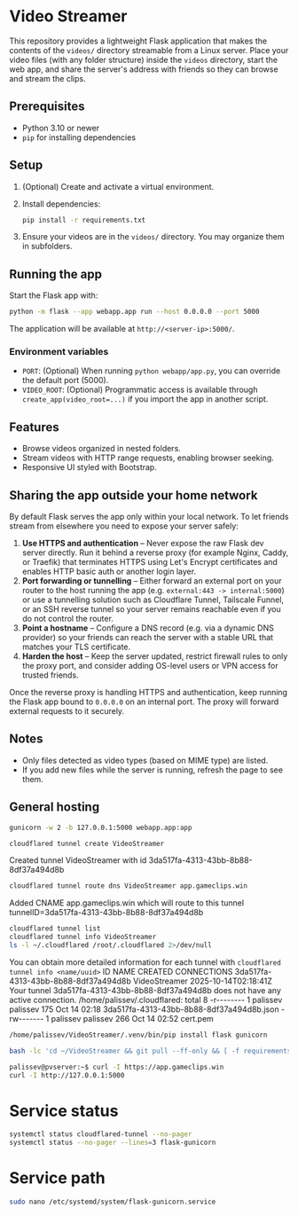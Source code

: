 # Video Streamer

This repository provides a lightweight Flask application that makes the contents of the `videos/` directory streamable from a Linux server. Place your video files (with any folder structure) inside the `videos` directory, start the web app, and share the server's address with friends so they can browse and stream the clips.

## Prerequisites

* Python 3.10 or newer
* `pip` for installing dependencies

## Setup

1. (Optional) Create and activate a virtual environment.
2. Install dependencies:

   ```bash
   pip install -r requirements.txt
   ```
3. Ensure your videos are in the `videos/` directory. You may organize them in subfolders.

## Running the app

Start the Flask app with:

```bash
python -m flask --app webapp.app run --host 0.0.0.0 --port 5000
```

The application will be available at `http://<server-ip>:5000/`.

### Environment variables

* `PORT`: (Optional) When running `python webapp/app.py`, you can override the default port (5000).
* `VIDEO_ROOT`: (Optional) Programmatic access is available through `create_app(video_root=...)` if you import the app in another script.

## Features

* Browse videos organized in nested folders.
* Stream videos with HTTP range requests, enabling browser seeking.
* Responsive UI styled with Bootstrap.

## Sharing the app outside your home network

By default Flask serves the app only within your local network. To let friends stream from elsewhere you need to expose your server safely:

1. **Use HTTPS and authentication** – Never expose the raw Flask dev server directly. Run it behind a reverse proxy (for example Nginx, Caddy, or Traefik) that terminates HTTPS using Let's Encrypt certificates and enables HTTP basic auth or another login layer.
2. **Port forwarding or tunnelling** – Either forward an external port on your router to the host running the app (e.g. `external:443 -> internal:5000`) or use a tunnelling solution such as Cloudflare Tunnel, Tailscale Funnel, or an SSH reverse tunnel so your server remains reachable even if you do not control the router.
3. **Point a hostname** – Configure a DNS record (e.g. via a dynamic DNS provider) so your friends can reach the server with a stable URL that matches your TLS certificate.
4. **Harden the host** – Keep the server updated, restrict firewall rules to only the proxy port, and consider adding OS-level users or VPN access for trusted friends.

Once the reverse proxy is handling HTTPS and authentication, keep running the Flask app bound to `0.0.0.0` on an internal port. The proxy will forward external requests to it securely.

## Notes

* Only files detected as video types (based on MIME type) are listed.
* If you add new files while the server is running, refresh the page to see them.





## General hosting
```bash
gunicorn -w 2 -b 127.0.0.1:5000 webapp.app:app
```

```bash
cloudflared tunnel create VideoStreamer
```
Created tunnel VideoStreamer with id 3da517fa-4313-43bb-8b88-8df37a494d8b

```bash
cloudflared tunnel route dns VideoStreamer app.gameclips.win
```
Added CNAME app.gameclips.win which will route to this tunnel tunnelID=3da517fa-4313-43bb-8b88-8df37a494d8b

```bash
cloudflared tunnel list
cloudflared tunnel info VideoStreamer
ls -l ~/.cloudflared /root/.cloudflared 2>/dev/null
```
You can obtain more detailed information for each tunnel with `cloudflared tunnel info <name/uuid>`
ID                                   NAME          CREATED              CONNECTIONS
3da517fa-4313-43bb-8b88-8df37a494d8b VideoStreamer 2025-10-14T02:18:41Z
Your tunnel 3da517fa-4313-43bb-8b88-8df37a494d8b does not have any active connection.
/home/palissev/.cloudflared:
total 8
-r-------- 1 palissev palissev 175 Oct 14 02:18 3da517fa-4313-43bb-8b88-8df37a494d8b.json
-rw------- 1 palissev palissev 266 Oct 14 02:52 cert.pem

```bash
/home/palissev/VideoStreamer/.venv/bin/pip install flask gunicorn
```

```bash
bash -lc 'cd ~/VideoStreamer && git pull --ff-only && [ -f requirements.txt ] && /home/palissev/VideoStreamer/.venv/bin/pip install -r requirements.txt || true && sudo systemctl restart flask-gunicorn && systemctl status --no-pager --lines=3 flask-gunicorn'
```

```bash
palissev@pvserver:~$ curl -I https://app.gameclips.win
curl -I http://127.0.0.1:5000
```

# Service status
```bash
systemctl status cloudflared-tunnel --no-pager
systemctl status --no-pager --lines=3 flask-gunicorn
```

# Service path
```bash
sudo nano /etc/systemd/system/flask-gunicorn.service
```